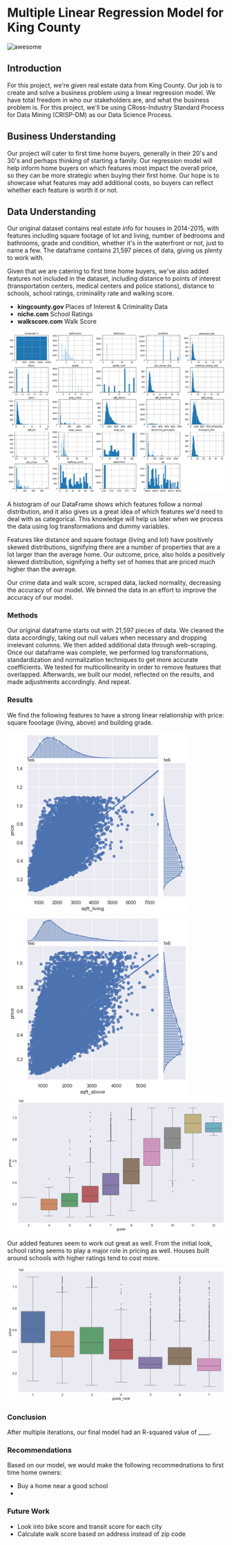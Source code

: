 # Multiple Linear Regression Model for King County

![awesome](https://www.racialequityalliance.org/wp-content/uploads/2016/10/assessors_social-1.jpg)

## Introduction 

For this project, we're given real estate data from King County. Our job is to create and solve a business problem using a linear regression model. We have total freedom in who our stakeholders are, and what the business problem is. For this project, we'll be using CRoss-Industry Standard Process for Data Mining (CRISP-DM) as our Data Science Process.

## Business Understanding

Our project will cater to first time home buyers, generally in their 20's and 30's and perhaps thinking of starting a family. Our regression model will help inform home buyers on which features most impact the overall price, so they can be more strategic when buying their first home. Our hope is to showcase what features may add additional costs, so buyers can reflect whether each feature is worth it or not.  

## Data Understanding 

Our original dataset contains real estate info for houses in 2014-2015, with features including square footage of lot and living, number of bedrooms and bathrooms, grade and condition, whether it's in the waterfront or not, just to name a few. The dataframe contains 21,597 pieces of data, giving us plenty to work with. 

Given that we are catering to first time home buyers, we've also added features not included in the dataset, including distance to points of interest (transportation centers, medical centers and police stations), distance to schools, school ratings, criminality rate and walking score. 

- <b>kingcounty.gov</b> Places of Interest & Criminality Data 
- <b>niche.com</b> School Ratings 
- <b>walkscore.com</b> Walk Score 

![alt text](https://github.com/Eric-G-Romano/dsc-phase-2-project/blob/christian_branch/df_hist.png?raw=true)

A histogram of our DataFrame shows which features follow a normal distribution, and it also gives us a great idea of which features we'd need to deal with as categorical. This knowledge will help us later when we process the data using log transformations and dummy variables. 

Features like distance and square footage (living and lot) have positively skewed distributions, signifying there are a number of properties that are a lot larger than the average home. Our outcome, price, also holds a positively skewed distribution, signifying a hefty set of homes that are priced much higher than the average. 

Our crime data and walk score, scraped data, lacked normality, decreasing the accuracy of our model. We binned the data in an effort to improve the accuracy of our model.

### Methods

Our original dataframe starts out with 21,597 pieces of data. We cleaned the data accordingly, taking out null values when necessary and dropping irrelevant columns. We then added additional data through web-scraping. Once our dataframe was complete, we performed log transformations, standardization and normalization techniques to get more accurate coefficients. We tested for multicollinearity in order to remove features that overlapped. Afterwards, we built our model, reflected on the results, and made adjustments accordingly. And repeat. 

### Results

We find the following features to have a strong linear relationship with price: square foootage (living, above) and building grade. 

![alt text](https://github.com/Eric-G-Romano/dsc-phase-2-project/blob/christian_branch/img1.png?raw=true)
![alt text](https://github.com/Eric-G-Romano/dsc-phase-2-project/blob/christian_branch/img2.png?raw=true)
![alt text](https://github.com/Eric-G-Romano/dsc-phase-2-project/blob/christian_branch/grade.png?raw=true)

Our added features seem to work out great as well. From the initial look, school rating seems to play a major role in pricing as well. Houses built around schools with higher ratings tend to cost more. 

![alt text](https://github.com/Eric-G-Romano/dsc-phase-2-project/blob/christian_branch/grade_rank.png?raw=true)

### Conclusion 

After multiple iterations, our final model had an R-squared value of ____. 

### Recommendations 

Based on our model, we would make the following recommednations to first time home owners: 
- Buy a home near a good school
- 

### Future Work 

- Look into bike score and transit score for each city 
- Calculate walk score based on address instead of zip code 
